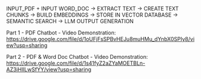 INPUT_PDF + INPUT WORD_DOC -> EXTRACT TEXT -> CREATE TEXT CHUNKS -> BUILD EMBEDDINGS -> STORE IN VECTOR DATABASE -> SEMANTIC SEARCH -> LLM OUTPUT GENERATION

Part 1 -  PDF Chatbot -  Video Demonstration: https://drive.google.com/file/d/1oUFjFsSPBvHEJu8muHMu_dYnbX0SPIy8/view?usp=sharing

Part 2 -  PDF & Word Doc Chatbot - Video Demonstration: https://drive.google.com/file/d/1s41fyZ2aZYaMOETBLn-AZ3iHlILwSfYY/view?usp=sharing
